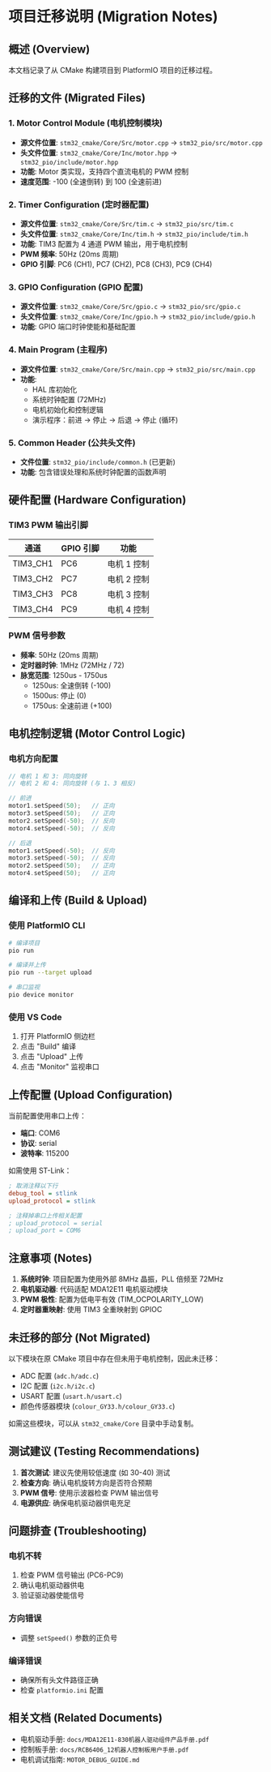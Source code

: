 # 项目迁移说明 (Migration Notes)

## 概述 (Overview)
本文档记录了从 CMake 构建项目到 PlatformIO 项目的迁移过程。

## 迁移的文件 (Migrated Files)

### 1. Motor Control Module (电机控制模块)
- **源文件位置**: `stm32_cmake/Core/Src/motor.cpp` → `stm32_pio/src/motor.cpp`
- **头文件位置**: `stm32_cmake/Core/Inc/motor.hpp` → `stm32_pio/include/motor.hpp`
- **功能**: Motor 类实现，支持四个直流电机的 PWM 控制
- **速度范围**: -100 (全速倒转) 到 100 (全速前进)

### 2. Timer Configuration (定时器配置)
- **源文件位置**: `stm32_cmake/Core/Src/tim.c` → `stm32_pio/src/tim.c`
- **头文件位置**: `stm32_cmake/Core/Inc/tim.h` → `stm32_pio/include/tim.h`
- **功能**: TIM3 配置为 4 通道 PWM 输出，用于电机控制
- **PWM 频率**: 50Hz (20ms 周期)
- **GPIO 引脚**: PC6 (CH1), PC7 (CH2), PC8 (CH3), PC9 (CH4)

### 3. GPIO Configuration (GPIO 配置)
- **源文件位置**: `stm32_cmake/Core/Src/gpio.c` → `stm32_pio/src/gpio.c`
- **头文件位置**: `stm32_cmake/Core/Inc/gpio.h` → `stm32_pio/include/gpio.h`
- **功能**: GPIO 端口时钟使能和基础配置

### 4. Main Program (主程序)
- **源文件位置**: `stm32_cmake/Core/Src/main.cpp` → `stm32_pio/src/main.cpp`
- **功能**: 
  - HAL 库初始化
  - 系统时钟配置 (72MHz)
  - 电机初始化和控制逻辑
  - 演示程序：前进 → 停止 → 后退 → 停止 (循环)

### 5. Common Header (公共头文件)
- **文件位置**: `stm32_pio/include/common.h` (已更新)
- **功能**: 包含错误处理和系统时钟配置的函数声明

## 硬件配置 (Hardware Configuration)

### TIM3 PWM 输出引脚
| 通道 | GPIO 引脚 | 功能 |
|------|----------|------|
| TIM3_CH1 | PC6 | 电机 1 控制 |
| TIM3_CH2 | PC7 | 电机 2 控制 |
| TIM3_CH3 | PC8 | 电机 3 控制 |
| TIM3_CH4 | PC9 | 电机 4 控制 |

### PWM 信号参数
- **频率**: 50Hz (20ms 周期)
- **定时器时钟**: 1MHz (72MHz / 72)
- **脉宽范围**: 1250us - 1750us
  - 1250us: 全速倒转 (-100)
  - 1500us: 停止 (0)
  - 1750us: 全速前进 (+100)

## 电机控制逻辑 (Motor Control Logic)

### 电机方向配置
```cpp
// 电机 1 和 3: 同向旋转
// 电机 2 和 4: 同向旋转 (与 1、3 相反)

// 前进
motor1.setSpeed(50);   // 正向
motor3.setSpeed(50);   // 正向
motor2.setSpeed(-50);  // 反向
motor4.setSpeed(-50);  // 反向

// 后退
motor1.setSpeed(-50);  // 反向
motor3.setSpeed(-50);  // 反向
motor2.setSpeed(50);   // 正向
motor4.setSpeed(50);   // 正向
```

## 编译和上传 (Build & Upload)

### 使用 PlatformIO CLI
```bash
# 编译项目
pio run

# 编译并上传
pio run --target upload

# 串口监视
pio device monitor
```

### 使用 VS Code
1. 打开 PlatformIO 侧边栏
2. 点击 "Build" 编译
3. 点击 "Upload" 上传
4. 点击 "Monitor" 监视串口

## 上传配置 (Upload Configuration)

当前配置使用串口上传：
- **端口**: COM6
- **协议**: serial
- **波特率**: 115200

如需使用 ST-Link：
```ini
; 取消注释以下行
debug_tool = stlink
upload_protocol = stlink

; 注释掉串口上传相关配置
; upload_protocol = serial
; upload_port = COM6
```

## 注意事项 (Notes)

1. **系统时钟**: 项目配置为使用外部 8MHz 晶振，PLL 倍频至 72MHz
2. **电机驱动器**: 代码适配 MDA12E11 电机驱动模块
3. **PWM 极性**: 配置为低电平有效 (TIM_OCPOLARITY_LOW)
4. **定时器重映射**: 使用 TIM3 全重映射到 GPIOC

## 未迁移的部分 (Not Migrated)

以下模块在原 CMake 项目中存在但未用于电机控制，因此未迁移：
- ADC 配置 (`adc.h/adc.c`)
- I2C 配置 (`i2c.h/i2c.c`)
- USART 配置 (`usart.h/usart.c`)
- 颜色传感器模块 (`colour_GY33.h/colour_GY33.c`)

如需这些模块，可以从 `stm32_cmake/Core` 目录中手动复制。

## 测试建议 (Testing Recommendations)

1. **首次测试**: 建议先使用较低速度 (如 30-40) 测试
2. **检查方向**: 确认电机旋转方向是否符合预期
3. **PWM 信号**: 使用示波器检查 PWM 输出信号
4. **电源供应**: 确保电机驱动器供电充足

## 问题排查 (Troubleshooting)

### 电机不转
1. 检查 PWM 信号输出 (PC6-PC9)
2. 确认电机驱动器供电
3. 验证驱动器使能信号

### 方向错误
- 调整 `setSpeed()` 参数的正负号

### 编译错误
- 确保所有头文件路径正确
- 检查 `platformio.ini` 配置

## 相关文档 (Related Documents)

- 电机驱动手册: `docs/MDA12E11-830机器人驱动组件产品手册.pdf`
- 控制板手册: `docs/RCB6406_12机器人控制板用户手册.pdf`
- 电机调试指南: `MOTOR_DEBUG_GUIDE.md`
